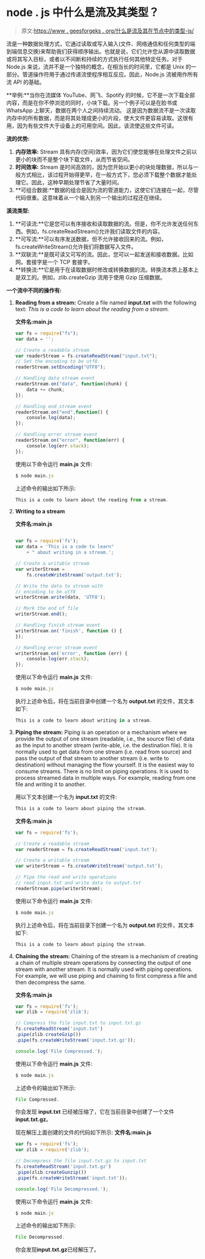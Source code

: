 # node . js 中什么是流及其类型？

> 原文:[https://www . geesforgeks . org/什么是流及其在节点中的类型-js/](https://www.geeksforgeeks.org/what-is-stream-and-its-types-in-node-js/)

流是一种数据处理方式，它通过读取或写入输入(文件、网络通信和任何类型的端到端信息交换)来帮助我们获得顺序输出。也就是说，它们允许您从源中读取数据或将其写入目标，或者以不间断和持续的方式执行任何其他特定任务。对于 Node.js 来说，流并不是一个独特的概念，在相当长的时间里，它都是 Unix 的一部分。管道操作符用于通过传递流使程序相互反应。因此，Node.js 流被用作所有流 API 的基础。

**举例:**当你在流媒体 YouTube、网飞、Spotify 的时候，它不是一次下载全部内容，而是在你不停浏览的同时，小块下载。另一个例子可以是在脸书或 WhatsApp 上聊天，数据在两个人之间持续流动。
这是因为数据流不是一次读取内存中的所有数据，而是将其处理成更小的片段，使大文件更容易读取。这很有用，因为有些文件大于设备上的可用空间。因此，该流使这些文件可读。

**流的优势:**

1.  **内存效率:** Stream 具有内存(空间)效率，因为它们使您能够在处理文件之前以更小的块而不是整个块下载文件，从而节省空间。
2.  **时间效率:** Stream 是时间高效的，因为您开始以更小的块处理数据，所以与一般方式相比，该过程开始得更早，在一般方式下，您必须下载整个数据才能处理它。因此，这种早期处理节省了大量时间。
3.  **可组合数据:**数据的组合是因为流的管道能力，这使它们连接在一起，尽管代码很重。这意味着从一个输入到另一个输出的过程还在继续。

**溪流类型:**

1.  **可读流:**它是您可以有序接收和读取数据的流。但是，你不允许发送任何东西。例如，fs.createReadStream()允许我们读取文件的内容。
2.  **可写流:**可以有序发送数据，但不允许接收回来的流。例如，fs.createWriteStream()允许我们将数据写入文件。
3.  **双联流:**是既可读又可写的流。因此，您可以一起发送和接收数据。比如网。套接字是一个 TCP 套接字。
4.  **转换流:**它是用于在读取数据时修改或转换数据的流。转换流本质上基本上是双工的。例如，zlib.createGzip 流用于使用 Gzip 压缩数据。

**一个流中不同的操作有:**

1.  **Reading from a stream:** Create a file named **input.txt** with the following text:
    *This is a code to learn about the reading from a stream.*

    **文件名:main.js**

    ```js
    var fs = require("fs"); 
    var data = ''; 

    // Create a readable stream 
    var readerStream = fs.createReadStream("input.txt"); 
    // Set the encoding to be utf8. 
    readerStream.setEncoding("UTF8"); 

    // Handling data stream event
    readerStream.on("data", function(chunk) { 
        data += chunk; 
    }); 

    // Handling end stream event
    readerStream.on("end",function() { 
        console.log(data); 
    }); 

    // Handling error stream event
    readerStream.on("error", function(err) { 
        console.log(err.stack); 
    }); 
    ```

    使用以下命令运行 **main.js** 文件:

    ```js
    $ node main.js
    ```

    上述命令的输出如下所示:

    ```js
    This is a code to learn about the reading from a stream.
    ```

2.  **Writing to a stream**

    **文件名:main.js**

    ```js

    var fs = require('fs');
    var data = 'This is a code to learn"
        + " about writing in a stream.';

    // Create a writable stream 
    var writerStream = 
        fs.createWriteStream('output.txt');

    // Write the data to stream with
    // encoding to be utf8 
    writerStream.write(data, 'UTF8');

    // Mark the end of file 
    writerStream.end();

    // Handling finish stream event
    writerStream.on('finish', function () {
    });

    // Handling error stream event
    writerStream.on('error', function (err) {
        console.log(err.stack);
    });  
    ```

    使用以下命令运行 **main.js** 文件:

    ```js
    $ node main.js
    ```

    执行上述命令后，将在当前目录中创建一个名为 **output.txt** 的文件，其文本如下:

    ```js
    This is a code to learn about writing in a stream.
    ```

3.  **Piping the stream:** Piping is an operation or a mechanism where we provide the output of one stream (readable, i.e., the source file) of data as the input to another stream (write-able, i.e. the destination file). It is normally used to get data from one stream (i.e. read from source) and pass the output of that stream to another stream (i.e. write to destination) without managing the flow yourself. It is the easiest way to consume streams. There is no limit on piping operations. It is used to process streamed data in multiple ways. For example, reading from one file and writing it to another.

    用以下文本创建一个名为 **input.txt** 的文件:

    ```js
    This is a code to learn about piping the stream.
    ```

    **文件名:main.js**

    ```js
    var fs = require('fs'); 

    // Create a readable stream 
    var readerStream = fs.createReadStream('input.txt'); 

    // Create a writable stream 
    var writerStream = fs.createWriteStream('output.txt'); 

    // Pipe the read and write operations 
    // read input.txt and write data to output.txt 
    readerStream.pipe(writerStream); 
    ```

    使用以下命令运行 **main.js** 文件:

    ```js
    $ node main.js
    ```

    执行上述命令后，将在当前目录下创建一个名为 **output.txt** 的文件，其文本如下:

    ```js
    This is a code to learn about piping the stream.
    ```

4.  **Chaining the stream:** Chaining of the stream is a mechanism of creating a chain of multiple stream operations by connecting the output of one stream with another stream. It is normally used with piping operations. For example, we will use piping and chaining to first compress a file and then decompress the same.

    **文件名:main.js**

    ```js
    var fs = require('fs'); 
    var zlib = require('zlib'); 

    // Compress the file input.txt to input.txt.gz 
    fs.createReadStream('input.txt') 
    .pipe(zlib.createGzip()) 
    .pipe(fs.createWriteStream('input.txt.gz')); 

    console.log('File Compressed.'); 
    ```

    使用以下命令运行 **main.js** 文件:

    ```js
    $ node main.js
    ```

    上述命令的输出如下所示:

    ```js
    File Compressed.
    ```

    你会发现 **input.txt** 已经被压缩了，它在当前目录中创建了一个文件**input.txt.gz**。

    现在解压上面创建的文件的代码如下所示:
    **文件名:main.js**

    ```js
    var fs = require('fs'); 
    var zlib = require('zlib'); 

    // Decompress the file input.txt.gz to input.txt 
    fs.createReadStream('input.txt.gz') 
    .pipe(zlib.createGunzip()) 
    .pipe(fs.createWriteStream('input.txt')); 

    console.log('File Decompressed.'); 
    ```

    使用以下命令运行 **main.js** 文件:

    ```js
    $ node main.js
    ```

    上述命令的输出如下所示:

    ```js
    File Decompressed.
    ```

    你会发现**input.txt.gz**已经解压了。